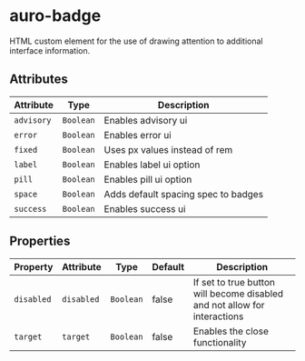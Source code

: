 # auro-badge

HTML custom element for the use of drawing attention to additional interface information.

## Attributes

| Attribute  | Type      | Description                         |
|------------|-----------|-------------------------------------|
| `advisory` | `Boolean` | Enables advisory ui                 |
| `error`    | `Boolean` | Enables error ui                    |
| `fixed`    | `Boolean` | Uses px values instead of rem       |
| `label`    | `Boolean` | Enables label ui option             |
| `pill`     | `Boolean` | Enables pill ui option              |
| `space`    | `Boolean` | Adds default spacing spec to badges |
| `success`  | `Boolean` | Enables success ui                  |

## Properties

| Property   | Attribute  | Type      | Default | Description                                      |
|------------|------------|-----------|---------|--------------------------------------------------|
| `disabled` | `disabled` | `Boolean` | false   | If set to true button will become disabled and not allow for interactions |
| `target`   | `target`   | `Boolean` | false   | Enables the close functionality                  |
